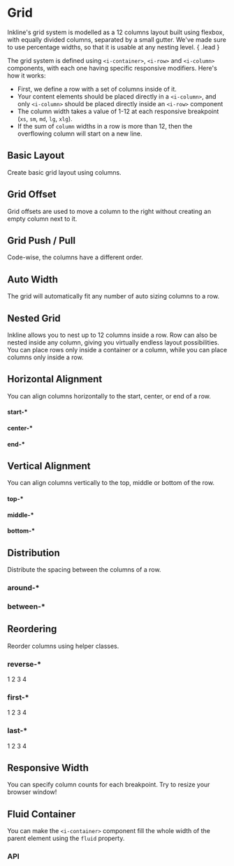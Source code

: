 # Grid
Inkline's grid system is modelled as a 12 columns layout built using flexbox, with equally divided columns, 
separated by a small gutter. We've made sure to use percentage widths, so that it is usable at any nesting level. { .lead }

The grid system is defined using `<i-container>`, `<i-row>` and `<i-column>` components, with each one having specific responsive modifiers. Here's how it works:

- First, we define a row with a set of columns inside of it.
- Your content elements should be placed directly in a `<i-column>`, and only `<i-column>` should be placed directly inside an `<i-row>` component
- The column width takes a value of 1-12 at each responsive breakpoint (`xs`, `sm`, `md`, `lg`, `xlg`).
- If the sum of `column` widths in a row is more than 12, then the overflowing column will start on a new line.

## Basic Layout
Create basic grid layout using columns.

<i-code-preview title="Basic Layout">

<i-row>
    <i-column xs="12">
        <grid-box></grid-box>
    </i-column>
</i-row>
<i-row>
    <i-column xs="1">
        <grid-box></grid-box>
    </i-column>
    <i-column xs="11">
        <grid-box></grid-box>
    </i-column>
</i-row>
<i-row>
    <i-column xs="2">
        <grid-box></grid-box>
    </i-column>
    <i-column xs="10">
        <grid-box></grid-box>
    </i-column>
</i-row>
<i-row>
    <i-column xs="3">
        <grid-box></grid-box>
    </i-column>
    <i-column xs="9">
        <grid-box></grid-box>
    </i-column>
</i-row>
<i-row>
    <i-column xs="4">
        <grid-box></grid-box>
    </i-column>
    <i-column xs="8">
        <grid-box></grid-box>
    </i-column>
</i-row>
<i-row>
    <i-column xs="5">
        <grid-box></grid-box>
    </i-column>
    <i-column xs="7">
        <grid-box></grid-box>
    </i-column>
</i-row>
<i-row>
    <i-column xs="6">
        <grid-box></grid-box>
    </i-column>
    <i-column xs="6">
        <grid-box></grid-box>
    </i-column>
</i-row>
<i-row>
    <i-column xs="7">
        <grid-box></grid-box>
    </i-column>
    <i-column xs="5">
        <grid-box></grid-box>
    </i-column>
</i-row>
<i-row>
    <i-column xs="8">
        <grid-box></grid-box>
    </i-column>
    <i-column xs="4">
        <grid-box></grid-box>
    </i-column>
</i-row>
<i-row>
    <i-column xs="9">
        <grid-box></grid-box>
    </i-column>
    <i-column xs="3">
        <grid-box></grid-box>
    </i-column>
</i-row>
<i-row>
    <i-column xs="10">
        <grid-box></grid-box>
    </i-column>
    <i-column xs="2">
        <grid-box></grid-box>
    </i-column>
</i-row>
<i-row>
    <i-column xs="11">
        <grid-box></grid-box>
    </i-column>
    <i-column xs="1">
        <grid-box></grid-box>
    </i-column>
</i-row>
<i-row>
    <i-column xs="12">
        <grid-box></grid-box>
    </i-column>
</i-row>

<template slot="html">

~~~html
<i-container>
    <i-row>
        <i-column xs="12"></i-column>
    </i-row>    
    <i-row>
        <i-column xs="1"></i-column>
        <i-column xs="11"></i-column>
    </i-row>    
    <i-row>
        <i-column xs="2"></i-column>
        <i-column xs="10"></i-column>
    </i-row>
    <i-row>
        <i-column xs="3"></i-column>
        <i-column xs="9"></i-column>
    </i-row>
    <i-row>
        <i-column xs="4"></i-column>
        <i-column xs="8"></i-column>
    </i-row>
    <i-row>
        <i-column xs="5"></i-column>
        <i-column xs="7"></i-column>
    </i-row>
    <i-row>
        <i-column xs="6"></i-column>
        <i-column xs="6"></i-column>
    </i-row>
    <i-row>
        <i-column xs="7"></i-column>
        <i-column xs="5"></i-column>
    </i-row>
    <i-row>
        <i-column xs="8"></i-column>
        <i-column xs="4"></i-column>
    </i-row>
    <i-row>
        <i-column xs="9"></i-column>
        <i-column xs="3"></i-column>
    </i-row>
    <i-row>
        <i-column xs="10"></i-column>
        <i-column xs="2"></i-column>
    </i-row>
    <i-row>
        <i-column xs="11"></i-column>
        <i-column xs="1"></i-column>
    </i-row>
    <i-row>
        <i-column xs="12"></i-column>
    </i-row>
</i-container>
~~~

</template>
</i-code-preview>


## Grid Offset
Grid offsets are used to move a column to the right without creating an empty column next to it.

<i-code-preview title="Grid Offset">

<i-row>
    <i-column xs="12">
        <grid-box></grid-box>
    </i-column>
</i-row>
<i-row>
    <i-column xs="11" offset-xs="1">
        <grid-box></grid-box>
    </i-column>
</i-row>
<i-row>
    <i-column xs="10" offset-xs="2">
        <grid-box></grid-box>
    </i-column>
</i-row>
<i-row>
    <i-column xs="9" offset-xs="3">
        <grid-box></grid-box>
    </i-column>
</i-row>
<i-row>
    <i-column xs="8" offset-xs="4">
        <grid-box></grid-box>
    </i-column>
</i-row>
<i-row>
    <i-column xs="7" offset-xs="5">
        <grid-box></grid-box>
    </i-column>
</i-row>
<i-row>
    <i-column xs="6" offset-xs="6">
        <grid-box></grid-box>
    </i-column>
</i-row>
<i-row>
    <i-column xs="5" offset-xs="7">
        <grid-box></grid-box>
    </i-column>
</i-row>
<i-row>
    <i-column xs="4" offset-xs="8">
        <grid-box></grid-box>
    </i-column>
</i-row>
<i-row>
    <i-column xs="3" offset-xs="9">
        <grid-box></grid-box>
    </i-column>
</i-row>
<i-row>
    <i-column xs="2" offset-xs="10">
        <grid-box></grid-box>
    </i-column>
</i-row>
<i-row>
    <i-column xs="1" offset-xs="11">
        <grid-box></grid-box>
    </i-column>
</i-row>

<template slot="html">

~~~html
<i-container>
    <i-row>
        <i-column xs="1" offset-xs="11"></i-column>
    </i-row>
    <i-row>
        <i-column xs="2" offset-xs="10"></i-column>
    </i-row>
    <i-row>
        <i-column xs="3" offset-xs="9"></i-column>
    </i-row>
    <i-row>
        <i-column xs="4" offset-xs="8"></i-column>
    </i-row>
    <i-row>
        <i-column xs="5" offset-xs="7"></i-column>
    </i-row>
    <i-row>
        <i-column xs="6" offset-xs="6"></i-column>
    </i-row>
    <i-row>
        <i-column xs="7" offset-xs="5"></i-column>
    </i-row>
    <i-row>
        <i-column xs="8" offset-xs="4"></i-column>
    </i-row>
    <i-row>
        <i-column xs="9" offset-xs="3"></i-column>
    </i-row>
    <i-row>
        <i-column xs="10" offset-xs="2"></i-column>
    </i-row>
    <i-row>
        <i-column xs="11" offset-xs="1"></i-column>
    </i-row>
</i-container>
~~~

</template>
</i-code-preview>


## Grid Push / Pull
Code-wise, the columns have a different order.

<i-code-preview title="Grid Push / Pull">

<i-row>
    <i-column xs="12"></i-column>
</i-row>
<i-row>
    <i-column xs="1" push-xs="11">
        <grid-box></grid-box>
    </i-column>
    <i-column xs="11" pull-xs="1">
        <grid-box></grid-box>
    </i-column>
</i-row>
<i-row>
    <i-column xs="2" push-xs="10">
        <grid-box></grid-box>
    </i-column>
    <i-column xs="10" pull-xs="2">
        <grid-box></grid-box>
    </i-column>
</i-row>
<i-row>
    <i-column xs="3" push-xs="9">
        <grid-box></grid-box>
    </i-column>
    <i-column xs="9" pull-xs="3">
        <grid-box></grid-box>
    </i-column>
</i-row>
<i-row>
    <i-column xs="4" push-xs="8">
        <grid-box></grid-box>
    </i-column>
    <i-column xs="8" pull-xs="4">
        <grid-box></grid-box>
    </i-column>
</i-row>
<i-row>
    <i-column xs="5" push-xs="7">
        <grid-box></grid-box>
    </i-column>
    <i-column xs="7" pull-xs="5">
        <grid-box></grid-box>
    </i-column>
</i-row>
<i-row>
    <i-column xs="6" push-xs="6">
        <grid-box></grid-box>
    </i-column>
    <i-column xs="6" pull-xs="6">
        <grid-box></grid-box>
    </i-column>
</i-row>
<i-row>
    <i-column xs="7" push-xs="5">
        <grid-box></grid-box>
    </i-column>
    <i-column xs="5" pull-xs="7">
        <grid-box></grid-box>
    </i-column>
</i-row>
<i-row>
    <i-column xs="8" push-xs="4">
        <grid-box></grid-box>
    </i-column>
    <i-column xs="4" pull-xs="8">
        <grid-box></grid-box>
    </i-column>
</i-row>
<i-row>
    <i-column xs="9" push-xs="3">
        <grid-box></grid-box>
    </i-column>
    <i-column xs="3" pull-xs="9">
        <grid-box></grid-box>
    </i-column>
</i-row>
<i-row>
    <i-column xs="10" push-xs="2">
        <grid-box></grid-box>
    </i-column>
    <i-column xs="2" pull-xs="10">
        <grid-box></grid-box>
    </i-column>
</i-row>
<i-row>
    <i-column xs="11" push-xs="1">
        <grid-box></grid-box>
    </i-column>
    <i-column xs="1" pull-xs="11">
        <grid-box></grid-box>
    </i-column>
</i-row>
<i-row>
    <i-column xs="12">
        <grid-box></grid-box>
    </i-column>
</i-row>

<template slot="html">

~~~html
<i-container>
    <i-row>
        <i-column xs="1" push-xs="11"></div>
        <i-column xs="11" pull-xs="1"></div>
    </i-row>
    <i-row>
        <i-column xs="2" push-xs="10"></div>
        <i-column xs="10" pull-xs="2"></div>
    </i-row>
    <i-row>
        <i-column xs="3" push-xs="9"></div>
        <i-column xs="9" pull-xs="3"></div>
    </i-row>
    <i-row>
        <i-column xs="4" push-xs="8"></div>
        <i-column xs="8" pull-xs="4"></div>
    </i-row>
    <i-row>
        <i-column xs="5" push-xs="7"></div>
        <i-column xs="7" pull-xs="5"></div>
    </i-row>
    <i-row>
        <i-column xs="6" push-xs="6"></div>
        <i-column xs="6" pull-xs="6"></div>
    </i-row>
    <i-row>
        <i-column xs="7" push-xs="5"></div>
        <i-column xs="5" pull-xs="7"></div>
    </i-row>
    <i-row>
        <i-column xs="8" push-xs="8"></div>
        <i-column xs="4" pull-xs="4"></div>
    </i-row>
    <i-row>
        <i-column xs="9" push-xs="3"></div>
        <i-column xs="3" pull-xs="9"></div>
    </i-row>
    <i-row>
        <i-column xs="10" push-xs="2"></div>
        <i-column xs="2" pull-xs="10"></div>
    </i-row>
    <i-row>
        <i-column xs="11" push-xs="1"></div>
        <i-column xs="1" pull-xs="11"></div>
    </i-row>
</i-container>
~~~

</template>
</i-code-preview>


## Auto Width
The grid will automatically fit any number of auto sizing columns to a row.

<i-code-preview title="Auto Width">

<i-row>
    <i-column :xs="true">
        <grid-box></grid-box>
    </i-column>
</i-row>
<i-row>
    <i-column :xs="true">
        <grid-box></grid-box>
    </i-column>
    <i-column :xs="true">
        <grid-box></grid-box>
    </i-column>
</i-row>
<i-row>
    <i-column :xs="true">
        <grid-box></grid-box>
    </i-column>
    <i-column :xs="true">
        <grid-box></grid-box>
    </i-column>
    <i-column :xs="true">
        <grid-box></grid-box>
    </i-column>
</i-row>
<i-row>
    <i-column :xs="true">
        <grid-box></grid-box>
    </i-column>
    <i-column :xs="true">
        <grid-box></grid-box>
    </i-column>
    <i-column :xs="true">
        <grid-box></grid-box>
    </i-column>
    <i-column :xs="true">
        <grid-box></grid-box>
    </i-column>
</i-row>
<i-row>
    <i-column :xs="true">
        <grid-box></grid-box>
    </i-column>
    <i-column :xs="true">
        <grid-box></grid-box>
    </i-column>
    <i-column :xs="true">
        <grid-box></grid-box>
    </i-column>
    <i-column :xs="true">
        <grid-box></grid-box>
    </i-column>
    <i-column :xs="true">
        <grid-box></grid-box>
    </i-column>
</i-row>
<i-row>
    <i-column :xs="true">
        <grid-box></grid-box>
    </i-column>
    <i-column :xs="true">
        <grid-box></grid-box>
    </i-column>
    <i-column :xs="true">
        <grid-box></grid-box>
    </i-column>
    <i-column :xs="true">
        <grid-box></grid-box>
    </i-column>
    <i-column :xs="true">
        <grid-box></grid-box>
    </i-column>
    <i-column :xs="true">
        <grid-box></grid-box>
    </i-column>
</i-row>

<template slot="html">

~~~html
<i-container>
    <i-row>
        <i-column :xs="true"></i-column>
    </i-row>
    <i-row>
        <i-column :xs="true"></i-column>
        <i-column :xs="true"></i-column>
    </i-row>
    <i-row>
        <i-column :xs="true"></i-column>
        <i-column :xs="true"></i-column>
        <i-column :xs="true"></i-column>
    </i-row>
    <i-row>
        <i-column :xs="true"></i-column>
        <i-column :xs="true"></i-column>
        <i-column :xs="true"></i-column>
        <i-column :xs="true"></i-column>
    </i-row>
    <i-row>
        <i-column :xs="true"></i-column>
        <i-column :xs="true"></i-column>
        <i-column :xs="true"></i-column>
        <i-column :xs="true"></i-column>
        <i-column :xs="true"></i-column>
    </i-row>
    <i-row>
        <i-column :xs="true"></i-column>
        <i-column :xs="true"></i-column>
        <i-column :xs="true"></i-column>
        <i-column :xs="true"></i-column>
        <i-column :xs="true"></i-column>
        <i-column :xs="true"></i-column>
    </i-row>
</i-container>
~~~

</template>
</i-code-preview>


## Nested Grid
Inkline allows you to nest up to 12 columns inside a row. Row can also be nested inside any column, 
giving you virtually endless layout possibilities. You can place rows only inside a container or a column, 
while you can place columns only inside a row.

<i-code-preview title="Nested Grid">

<i-row>
    <i-column xs="8">
        <grid-box>
            <i-row>
                <i-column xs="3">
                    <grid-box></grid-box>
                </i-column>
                <i-column xs="3">
                    <grid-box></grid-box>
                </i-column>
                <i-column xs="3">
                    <grid-box></grid-box>
                </i-column>
                <i-column xs="3">
                    <grid-box></grid-box>
                </i-column>
            </i-row>
        </grid-box>
    </i-column>
    <i-column xs="4">
        <grid-box>
            <i-row>
                <i-column xs="6">
                    <grid-box></grid-box>
                </i-column>
                <i-column xs="6">
                    <grid-box></grid-box>
                </i-column>
            </i-row>
        </grid-box>
    </i-column>
</i-row>

<template slot="html">

~~~html
<i-container>
    <i-row>
        <i-column xs="8">
            <i-row>
                <i-column xs="3"></i-column>
                <i-column xs="3"></i-column>
                <i-column xs="3"></i-column>
                <i-column xs="3"></i-column>
            </i-row>
        </i-column>
        <i-column xs="4">
            <i-row>
                <i-column xs="6"></i-column>
                <i-column xs="6"></i-column>
            </i-row>
        </i-column>
    </i-row>
</i-container>
~~~

</template>
</i-code-preview>


## Horizontal Alignment
You can align columns horizontally to the start, center, or end of a row.

#### start-*

<i-code-preview title="Horizontal Alignment - Start">

<i-row start-xs>
    <i-column xs="4">
        <grid-box></grid-box>
    </i-column>
</i-row>

<template slot="html">

~~~html
<i-container>
    <i-row start-xs>
        <i-column xs="4"></i-column>
    </i-row>
</i-container>
~~~

</template>
</i-code-preview>

#### center-*

<i-code-preview title="Horizontal Alignment - Center">

<i-row center-xs>
    <i-column xs="4">
        <grid-box></grid-box>
    </i-column>
</i-row>

<template slot="html">

~~~html
<i-container>
    <i-row center-xs>
        <i-column xs="4"></i-column>
    </i-row>
</i-container>
~~~

</template>
</i-code-preview>

#### end-*

<i-code-preview title="Horizontal Alignment - End">

<i-row end-xs>
    <i-column xs="4">
        <grid-box></grid-box>
    </i-column>
</i-row>

<template slot="html">

~~~html
<i-container>
    <i-row end-xs>
        <i-column xs="4"></i-column>
    </i-row>
</i-container>
~~~

</template>
</i-code-preview>


## Vertical Alignment
You can align columns vertically to the top, middle or bottom of the row.

#### top-*

<i-code-preview title="Vertical Alignment - Top">

<i-row top-xs>
    <i-column xs="6">
        <grid-box tall></grid-box>
    </i-column>
    <i-column xs="6">
        <grid-box></grid-box>
    </i-column>
</i-row>

<template slot="html">

~~~html
<i-container>
    <i-row top-xs>
        <i-column xs="6"></i-column>
        <i-column xs="6"></i-column>
    </i-row>
</i-container>
~~~

</template>
</i-code-preview>

#### middle-*

<i-code-preview title="Vertical Alignment - Middle">

<i-row middle-xs>
    <i-column xs="6">
        <grid-box tall></grid-box>
    </i-column>
    <i-column xs="6">
        <grid-box></grid-box>
    </i-column>
</i-row>

<template slot="html">

~~~html
<i-container>
    <i-row middle-xs>
        <i-column xs="6"></i-column>
        <i-column xs="6"></i-column>
    </i-row>
</i-container>
~~~

</template>
</i-code-preview>

#### bottom-*

<i-code-preview title="Vertical Alignment - Bottom">

<i-row bottom-xs>
    <i-column xs="6">
        <grid-box tall></grid-box>
    </i-column>
    <i-column xs="6">
        <grid-box></grid-box>
    </i-column>
</i-row>

<template slot="html">

~~~html
<i-container>
    <i-row bottom-xs>
        <i-column xs="6"></i-column>
        <i-column xs="6"></i-column>
    </i-row>
</i-container>
~~~

</template>
</i-code-preview>


## Distribution
Distribute the spacing between the columns of a row.

### around-*

<i-code-preview title="Distribution - Around">

<i-row around-xs>
    <i-column xs="3">
        <grid-box></grid-box>
    </i-column>
    <i-column xs="3">
        <grid-box></grid-box>
    </i-column>
    <i-column xs="3">
        <grid-box></grid-box>
    </i-column>
</i-row>

<template slot="html">

~~~html
<i-container>
    <i-row around-xs>
        <i-column xs="3"></i-column>
        <i-column xs="3"></i-column>
        <i-column xs="3"></i-column>
    </i-row>
</i-container>
~~~

</template>
</i-code-preview>

### between-*

<i-code-preview title="Distribution - Between">

<i-row between-xs>
    <i-column xs="3">
        <grid-box></grid-box>
    </i-column>
    <i-column xs="3">
        <grid-box></grid-box>
    </i-column>
    <i-column xs="3">
        <grid-box></grid-box>
    </i-column>
</i-row>

<template slot="html">

~~~html
<i-container>
    <i-row between-xs>
        <i-column xs="3"></i-column>
        <i-column xs="3"></i-column>
        <i-column xs="3"></i-column>
    </i-row>
</i-container>
~~~

</template>
</i-code-preview>


## Reordering
Reorder columns using helper classes.

### reverse-*

<i-code-preview title="Reordering - Reverse">

<i-row reverse-xs>
    <i-column xs="3">
        <grid-box>1</grid-box>
    </i-column>
    <i-column xs="3">
        <grid-box>2</grid-box>
    </i-column>
    <i-column xs="3">
        <grid-box>3</grid-box>
    </i-column>
    <i-column xs="3">
        <grid-box>4</grid-box>
    </i-column>
</i-row>

<template slot="html">

~~~html
<i-container>
    <i-row reverse-xs>
        <i-column xs="3">1</i-column>
        <i-column xs="3">2</i-column>
        <i-column xs="3">3</i-column>
        <i-column xs="3">4</i-column>
    </i-row>
</i-container>
~~~

</template>
</i-code-preview>

### first-*

<i-code-preview title="Reordering - First">

<i-row>
    <i-column xs="3">
        <grid-box>1</grid-box>
    </i-column>
    <i-column xs="3">
        <grid-box>2</grid-box>
    </i-column>
    <i-column xs="3">
        <grid-box>3</grid-box>
    </i-column>
    <i-column xs="3" first-xs>
        <grid-box>4</grid-box>
    </i-column>
</i-row>

<template slot="html">

~~~html
<i-container>
    <i-row>
        <i-column xs="3">1</i-column>
        <i-column xs="3">2</i-column>
        <i-column xs="3">3</i-column>
        <i-column xs="3" first-xs>4</i-column>
    </i-row>
</i-container>
~~~

</template>
</i-code-preview>

### last-*

<i-code-preview title="Reordering - Last">

<i-row>
    <i-column xs="3" last-xs>
        <grid-box>1</grid-box>
    </i-column>
    <i-column xs="3">
        <grid-box>2</grid-box>
    </i-column>
    <i-column xs="3">
        <grid-box>3</grid-box>
    </i-column>
    <i-column xs="3">
        <grid-box>4</grid-box>
    </i-column>
</i-row>

<template slot="html">

~~~html
<i-container>
    <i-row>
        <i-column xs="3" last-xs>1</div>
        <i-column xs="3">2</div>
        <i-column xs="3">3</div>
        <i-column xs="3">4</div>
    </i-row>
</i-container>
~~~

</template>
</i-code-preview>


## Responsive Width
You can specify column counts for each breakpoint. Try to resize your browser window!

<i-code-preview title="Responsive Grid Width">

<i-row>
    <i-column xl="3" lg="6" md="6" sm="8" xs="12">
        <grid-box></grid-box>
    </i-column>
    <i-column xl="3" lg="6" md="6" sm="4" xs="6">
        <grid-box></grid-box>
    </i-column>
    <i-column xl="6" lg="4" md="6" sm="6" xs="3">
        <grid-box></grid-box>
    </i-column>
    <i-column xl="12" lg="8" md="6" sm="6" xs="3">
        <grid-box></grid-box>
    </i-column>
</i-row>
<i-row/>

<template slot="html">

~~~html
<i-container>
    <i-row>
        <i-column xl="3" lg="6" md="6" sm="8" xs="12"></i-column>
        <i-column xl="3" lg="6" md="6" sm="4" xs="6"></i-column>
        <i-column xl="6" lg="4" md="6" sm="6" xs="3"></i-column>
        <i-column xl="12" lg="8" md="6" sm="6" xs="3"></i-column>
    </i-row>
</i-container>
~~~

</template>
</i-code-preview>

## Fluid Container
You can make the `<i-container>` component fill the whole width of the parent element using the `fluid` property. 

<i-code-preview title="Fluid Container">

<i-row>
    <i-column xs>
        <grid-box></grid-box>
    </i-column>
    <i-column xs>
        <grid-box></grid-box>
    </i-column>
    <i-column xs>
        <grid-box></grid-box>
    </i-column>
</i-row>

<template slot="html">

~~~html
<i-container fluid>
    <i-row>
        <i-column xs></i-column>
        <i-column xs></i-column>
        <i-column xs></i-column>
    </i-row>
</i-container>
~~~

</template>
</i-code-preview>


### API

<i-api-preview title="Container API" expanded>
    <template slot="props">
        <table class="table -bordered">
            <thead>
                <tr>
                    <th>Property</th>
                    <th>Description</th>
                    <th>Type</th>
                    <th>Accepted</th>
                    <th>Default</th>
                </tr>
            </thead>
            <tbody>
                <tr>
                    <td>fluid</td>
                    <td>Sets the container to cover 100% of the parent's width.</td>
                    <td><code>Boolean</code></td>
                    <td><code>true</code>, <code>false</code></td>
                    <td><code>false</code></td>
                </tr>
            </tbody>
        </table>
    </template>
    <template slot="slots">
        <table class="table -bordered _margin-bottom-0">
            <thead>
                <tr>
                    <th>Name</th>
                    <th>Description</th>
                </tr>
            </thead>
            <tbody>
                <tr>
                    <td>default</td>
                    <td>Slot for container default content.</td>
                </tr>
            </tbody>
        </table>
    </template>
</i-api-preview>

<i-api-preview title="Row API" expanded>
    <template slot="props">
        <table class="table -bordered">
            <thead>
                <tr>
                    <th>Property</th>
                    <th>Description</th>
                    <th>Type</th>
                    <th>Accepted</th>
                    <th>Default</th>
                </tr>
            </thead>
            <tbody>
                <tr>
                    <td>noGutter</td>
                    <td>Sets whether the row and child columns have a gutter width.</td>
                    <td><code>Boolean</code></td>
                    <td><code>true</code>, <code>false</code></td>
                    <td><code>false</code></td>
                </tr>
                <tr>
                    <td>noCollapse</td>
                    <td>Sets the flex flow to be <code>row nowrap</code>.</td>
                    <td><code>Boolean</code></td>
                    <td><code>true</code>, <code>false</code></td>
                    <td><code>false</code></td>
                </tr>
                <tr>
                    <td>start</td>
                    <td>Aligns the content to the start of the row. The alignment can be applied responsively by adding one of the responsive properties <code>startXs</code>, <code>startSm</code>, <code>startMd</code>, <code>startLg</code>, <code>startXl</code> (e.g. will be used as <code>&lt;i-row start-xs&gt;</code> in template).</td>
                    <td><code>Boolean</code></td>
                    <td><code>true</code>, <code>false</code></td>
                    <td><code>false</code></td>
                </tr>
                <tr>
                    <td>center</td>
                    <td>Aligns the content to the center of the row. The alignment can be applied responsively by adding one of the responsive properties <code>centerXs</code>, <code>centerSm</code>, <code>centerMd</code>, <code>centerLg</code>, <code>centerXl</code> (e.g. will be used as <code>&lt;i-row center-xs&gt;</code> in template).</td>
                    <td><code>Boolean</code></td>
                    <td><code>true</code>, <code>false</code></td>
                    <td><code>false</code></td>
                </tr>
                <tr>
                    <td>end</td>
                    <td>Aligns the content to the end of the row. The alignment can be applied responsively by adding one of the responsive properties <code>endXs</code>, <code>endSm</code>, <code>endMd</code>, <code>endLg</code>, <code>endXl</code> (e.g. will be used as <code>&lt;i-row end-xs&gt;</code> in template).</td>
                    <td><code>Boolean</code></td>
                    <td><code>true</code>, <code>false</code></td>
                    <td><code>false</code></td>
                </tr>
                <tr>
                    <td>top</td>
                    <td>Aligns the content to the top of the row. The alignment can be applied responsively by adding one of the responsive properties <code>topXs</code>, <code>topSm</code>, <code>topMd</code>, <code>topLg</code>, <code>topXl</code> (e.g. will be used as <code>&lt;i-row top-xs&gt;</code> in template).</td>
                    <td><code>Boolean</code></td>
                    <td><code>true</code>, <code>false</code></td>
                    <td><code>false</code></td>
                </tr>
                <tr>
                    <td>middle</td>
                    <td>Aligns the content to the middle of the row. The alignment can be applied responsively by adding one of the responsive properties <code>middleXs</code>, <code>middleSm</code>, <code>middleMd</code>, <code>middleLg</code>, <code>middleXl</code> (e.g. will be used as <code>&lt;i-row middle-xs&gt;</code> in template).</td>
                    <td><code>Boolean</code></td>
                    <td><code>true</code>, <code>false</code></td>
                    <td><code>false</code></td>
                </tr>
                <tr>
                    <td>bottom</td>
                    <td>Aligns the content to the bottom of the row. The alignment can be applied responsively by adding one of the responsive properties <code>bottomXs</code>, <code>bottomSm</code>, <code>bottomMd</code>, <code>bottomLg</code>, <code>bottomXl</code> (e.g. will be used as <code>&lt;i-row bottom-xs&gt;</code> in template).</td>
                    <td><code>Boolean</code></td>
                    <td><code>true</code>, <code>false</code></td>
                    <td><code>false</code></td>
                </tr>
                <tr>
                    <td>around</td>
                    <td>Justifies the content position to have space around. The content justifying can be applied responsively by adding one of the responsive properties <code>aroundXs</code>, <code>aroundSm</code>, <code>aroundMd</code>, <code>aroundLg</code>, <code>aroundXl</code> (e.g. will be used as <code>&lt;i-row around-xs&gt;</code> in template).</td>
                    <td><code>Boolean</code></td>
                    <td><code>true</code>, <code>false</code></td>
                    <td><code>false</code></td>
                </tr>
                <tr>
                    <td>between</td>
                    <td>Justifies the content position to have space between. The content justifying can be applied responsively by adding one of the responsive properties <code>betweenXs</code>, <code>betweenSm</code>, <code>betweenMd</code>, <code>betweenLg</code>, <code>betweenXl</code> (e.g. will be used as <code>&lt;i-row between-xs&gt;</code> in template).</td>
                    <td><code>Boolean</code></td>
                    <td><code>true</code>, <code>false</code></td>
                    <td><code>false</code></td>
                </tr>
                <tr>
                    <td>reverse</td>
                    <td>Reverses the order of the row content. The content justifying can be applied responsively by adding one of the responsive properties <code>reverseXs</code>, <code>reverseSm</code>, <code>reverseMd</code>, <code>reverseLg</code>, <code>reverseXl</code> (e.g. will be used as <code>&lt;i-row reverse-xs&gt;</code> in template).</td>
                    <td><code>Boolean</code></td>
                    <td><code>true</code>, <code>false</code></td>
                    <td><code>false</code></td>
                </tr>
            </tbody>
        </table>
    </template>
    <template slot="slots">
        <table class="table -bordered _margin-bottom-0">
            <thead>
                <tr>
                    <th>Name</th>
                    <th>Description</th>
                </tr>
            </thead>
            <tbody>
                <tr>
                    <td>default</td>
                    <td>Slot for row default content.</td>
                </tr>
            </tbody>
        </table>
    </template>
</i-api-preview>


<i-api-preview title="Column API" expanded>
    <template slot="props">
        <table class="table -bordered">
            <thead>
                <tr>
                    <th>Property</th>
                    <th>Description</th>
                    <th>Type</th>
                    <th>Accepted</th>
                    <th>Default</th>
                </tr>
            </thead>
            <tbody>
                <tr>
                    <td>xs</td>
                    <td>Sets the number of columns for extra small screens (screen width lower than <code>30rem</code>). A <code>true</code> value will cause it to occupy as much space as it can on extra small screens.</td>
                    <td><code>Number</code>, <code>Boolean</code></td>
                    <td><code>1-12</code>, <code>true</code>, <code>false</code></td>
                    <td><code>false</code></td>
                </tr>
                <tr>
                    <td>sm</td>
                    <td>Sets the number of columns for small screens (screen width lower than <code>48rem</code>). A <code>true</code> value will cause it to occupy as much space as it can on small screens.</td>
                    <td><code>Number</code>, <code>Boolean</code></td>
                    <td><code>1-12</code>, <code>true</code>, <code>false</code></td>
                    <td><code>false</code></td>
                </tr>
                <tr>
                    <td>md</td>
                    <td>Sets the number of columns for medium screens (screen width lower than <code>64rem</code>). A <code>true</code> value will cause it to occupy as much space as it can on medium screens.</td>
                    <td><code>Number</code>, <code>Boolean</code></td>
                    <td><code>1-12</code>, <code>true</code>, <code>false</code></td>
                    <td><code>false</code></td>
                </tr>
                <tr>
                    <td>lg</td>
                    <td>Sets the number of columns for large screens (screen width lower than <code>75rem</code>). A <code>true</code> value will cause it to occupy as much space as it can on large screens.</td>
                    <td><code>Number</code>, <code>Boolean</code></td>
                    <td><code>1-12</code>, <code>true</code>, <code>false</code></td>
                    <td><code>false</code></td>
                </tr>
                <tr>
                    <td>lg</td>
                    <td>Sets the number of columns for extra large screens (screen width lower than <code>92.5rem</code>). A <code>true</code> value will cause it to occupy as much space as it can on extra large screens.</td>
                    <td><code>Number</code>, <code>Boolean</code></td>
                    <td><code>1-12</code>, <code>true</code>, <code>false</code></td>
                    <td><code>false</code></td>
                </tr>
                <tr>
                    <td>first</td>
                    <td>Orders the column to be first. The order can be applied responsively by adding one of the responsive properties <code>firstXs</code>, <code>firstSm</code>, <code>firstMd</code>, <code>firstLg</code>, <code>firstXl</code> (e.g. will be used as <code>&lt;i-column first-xs&gt;</code> in template).</td>
                    <td><code>Boolean</code></td>
                    <td><code>true</code>, <code>false</code></td>
                    <td><code>false</code></td>
                </tr>
                <tr>
                    <td>last</td>
                    <td>Orders the column to be last. The order can be applied responsively by adding one of the responsive properties <code>lastXs</code>, <code>lastSm</code>, <code>lastMd</code>, <code>lastLg</code>, <code>lastXl</code> (e.g. will be used as <code>&lt;i-column last-xs&gt;</code> in template).</td>
                    <td><code>Boolean</code></td>
                    <td><code>true</code>, <code>false</code></td>
                    <td><code>false</code></td>
                </tr>
                <tr>
                    <td>offset</td>
                    <td>Offsets the column by a number of columns. The offset can be applied responsively by adding one of the responsive properties <code>offsetXs</code>, <code>offsetSm</code>, <code>offsetMd</code>, <code>offsetLg</code>, <code>offsetXl</code> (e.g. will be used as <code>&lt;i-column offset-xs="4"&gt;</code> in template).</td>
                    <td><code>Number</code>, <code>Boolean</code></td>
                    <td><code>1-12</code>, <code>true</code>, <code>false</code></td>
                    <td><code>false</code></td>
                </tr>
                <tr>
                    <td>push</td>
                    <td>Pushes the column by a number of columns. This is useful for keeping the markup order while changing the display order of the columns. The push can be applied responsively by adding one of the responsive properties <code>pushXs</code>, <code>pushSm</code>, <code>pushMd</code>, <code>pushLg</code>, <code>pushXl</code> (e.g. will be used as <code>&lt;i-column push-xs="4"&gt;</code> in template).</td>
                    <td><code>Number</code>, <code>Boolean</code></td>
                    <td><code>1-12</code>, <code>true</code>, <code>false</code></td>
                    <td><code>false</code></td>
                </tr>
                <tr>
                    <td>pull</td>
                    <td>Pulls the column by a number of columns. This is useful for keeping the markup order while changing the display order of the columns. The pull can be applied responsively by adding one of the responsive properties <code>pullXs</code>, <code>pullSm</code>, <code>pullMd</code>, <code>pullLg</code>, <code>pullXl</code> (e.g. will be used as <code>&lt;i-column pull-xs="4"&gt;</code> in template).</td>
                    <td><code>Number</code>, <code>Boolean</code></td>
                    <td><code>1-12</code>, <code>true</code>, <code>false</code></td>
                    <td><code>false</code></td>
                </tr>
            </tbody>
        </table>
    </template>
    <template slot="slots">
        <table class="table -bordered _margin-bottom-0">
            <thead>
                <tr>
                    <th>Name</th>
                    <th>Description</th>
                </tr>
            </thead>
            <tbody>
                <tr>
                    <td>default</td>
                    <td>Slot for column default content.</td>
                </tr>
            </tbody>
        </table>
    </template>
</i-api-preview>

